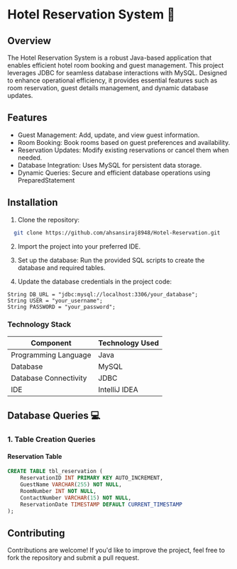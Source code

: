 
# Hotel Reservation System 🏨
## Overview

The Hotel Reservation System is a robust Java-based application that enables efficient hotel room booking and guest management. This project leverages JDBC for seamless database interactions with MySQL. Designed to enhance operational efficiency, it provides essential features such as room reservation, guest details management, and dynamic database updates.

## Features

- Guest Management: Add, update, and view guest information.
- Room Booking: Book rooms based on guest preferences and availability.
- Reservation Updates: Modify existing reservations or cancel them when needed.
- Database Integration: Uses MySQL for persistent data storage.
- Dynamic Queries: Secure and efficient database operations using PreparedStatement


## Installation

1. Clone the repository:

```bash
  git clone https://github.com/ahsansiraj8948/Hotel-Reservation.git  
```
2. Import the project into your preferred IDE.

3. Set up the database:
Run the provided SQL scripts to create the database and required tables.

4. Update the database credentials in the project code:
```
String DB_URL = "jdbc:mysql://localhost:3306/your_database";  
String USER = "your_username";  
String PASSWORD = "your_password";  

```
    
### Technology Stack  

| **Component**        | **Technology Used** |  
|-----------------------|---------------------|  
| Programming Language  | Java               |  
| Database              | MySQL              |  
| Database Connectivity | JDBC               |  
| IDE                  | IntelliJ IDEA |  

## Database Queries 💻

### 1. Table Creation Queries  

#### Reservation Table  
```sql
CREATE TABLE tbl_reservation (
    ReservationID INT PRIMARY KEY AUTO_INCREMENT,
    GuestName VARCHAR(255) NOT NULL,
    RoomNumber INT NOT NULL,
    ContactNumber VARCHAR(15) NOT NULL,
    ReservationDate TIMESTAMP DEFAULT CURRENT_TIMESTAMP
);
```
## Contributing
Contributions are welcome! If you'd like to improve the project, feel free to fork the repository and submit a pull request.

